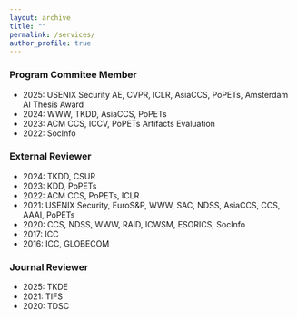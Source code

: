 ```yaml
---
layout: archive
title: ""
permalink: /services/
author_profile: true
---
```


### Program Commitee Member

* 2025: USENIX Security AE, CVPR, ICLR, AsiaCCS, PoPETs, Amsterdam AI Thesis Award
* 2024: WWW, TKDD, AsiaCCS, PoPETs
* 2023: ACM CCS, ICCV, PoPETs Artifacts Evaluation
* 2022: SocInfo

### External Reviewer

* 2024: TKDD, CSUR
* 2023: KDD, PoPETs
* 2022: ACM CCS, PoPETs, ICLR
* 2021: USENIX Security, EuroS&P, WWW, SAC, NDSS, AsiaCCS, CCS, AAAI, PoPETs
* 2020: CCS, NDSS, WWW, RAID, ICWSM, ESORICS, SocInfo
* 2017: ICC
* 2016: ICC, GLOBECOM

### Journal Reviewer

* 2025: TKDE
* 2021: TIFS
* 2020: TDSC
